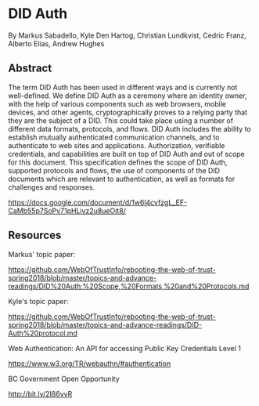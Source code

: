 # DID Auth

By Markus Sabadello, Kyle Den Hartog, Christian Lundkvist, 
Cedric Franz, Alberto Elias, Andrew Hughes

## Abstract

The term DID Auth has been used in different ways and is currently not
well-defined. We define DID Auth as a ceremony where an identity owner,
with the help of various components such as web browsers, mobile devices,
and other agents, cryptographically proves to a relying party that they
are the subject of a DID. This could take place using a number of
different data formats, protocols, and flows. DID Auth includes the
ability to establish mutually authenticated communication channels, and
to authenticate to web sites and applications. Authorization, verifiable
credentials, and capabilities are built on top of DID Auth and out of
scope for this document. This specification defines the scope of DID Auth,
supported protocols and flows, the use of components of the DID documents
which are relevant to authentication, as well as formats for challenges
and responses.

https://docs.google.com/document/d/1w6l4cvfzgL_EF-CaMb55p7SoPv71pHLivz2u8ueOit8/

## Resources

Markus' topic paper:

https://github.com/WebOfTrustInfo/rebooting-the-web-of-trust-spring2018/blob/master/topics-and-advance-readings/DID%20Auth:%20Scope,%20Formats,%20and%20Protocols.md

Kyle's topic paper:

https://github.com/WebOfTrustInfo/rebooting-the-web-of-trust-spring2018/blob/master/topics-and-advance-readings/DID-Auth%20protocol.md

Web Authentication: An API for accessing Public Key Credentials Level 1

https://www.w3.org/TR/webauthn/#authentication

BC Government Open Opportunity

http://bit.ly/2I86vvR
